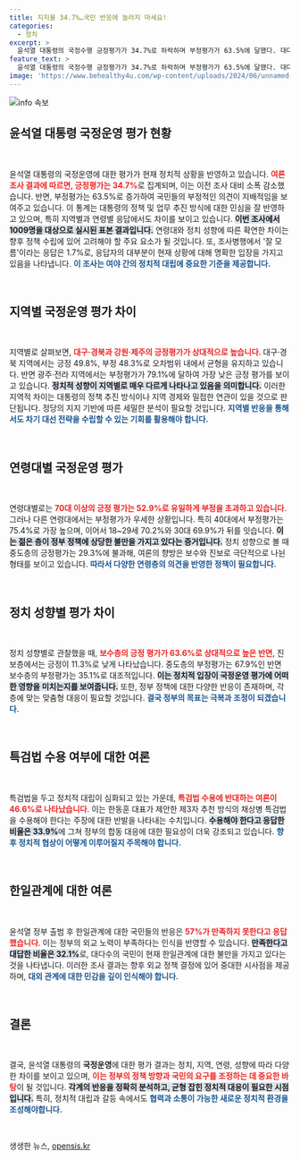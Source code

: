 ```yaml
---
title: 지지율 34.7%…국민 반응에 놀라지 마세요!
categories:
  - 정치
excerpt: >
  윤석열 대통령의 국정수행 긍정평가가 34.7%로 하락하며 부정평가가 63.5%에 달했다. 대다수 국민이 한동훈 대표의 특검법 제안에 부정적이며, 한일관계에 대해서도 절반 이상이 불만족을 표시했다. 정치적 긴장의 수위가 높아지고 있다.
feature_text: >
  윤석열 대통령의 국정수행 긍정평가가 34.7%로 하락하며 부정평가가 63.5%에 달했다. 대다수 국민이 한동훈 대표의 특검법 제안에 부정적이며, 한일관계에 대해서도 절반 이상이 불만족을 표시했다. 정치적 긴장의 수위가 높아지고 있다.
image: 'https://www.behealthy4u.com/wp-content/uploads/2024/06/unnamed-file.png'
---
```


<p><img src="https://www.behealthy4u.com/wp-content/uploads/2024/06/unnamed-file.png" alt="info 속보" /></p>

<h2 data-ke-size="size26">윤석열 대통령 국정운영 평가 현황</h2>

<p data-ke-size="size16">&nbsp;</p>

<p data-ke-size="size16">윤석열 대통령의 국정운영에 대한 평가가 현재 정치적 상황을 반영하고 있습니다. <b><span style="color: #ee2323;">여론조사 결과에 따르면, 긍정평가는 34.7%</span></b>로 집계되며, 이는 이전 조사 대비 소폭 감소했습니다. 반면, 부정평가는 63.5%로 증가하여 국민들의 부정적인 의견이 지배적임을 보여주고 있습니다. 이 통계는 대통령의 정책 및 업무 추진 방식에 대한 민심을 잘 반영하고 있으며, 특히 지역별과 연령별 응답에서도 차이를 보이고 있습니다. <b><span style="background-color: #21538527;">이번 조사에서 1009명을 대상으로 실시된 표본 결과입니다.</span></b> 연령대와 정치 성향에 따른 확연한 차이는 향후 정책 수립에 있어 고려해야 할 주요 요소가 될 것입니다. 또, 조사병행에서 '잘 모름'이라는 응답은 1.7%로, 응답자의 대부분이 현재 상황에 대해 명확한 입장을 가지고 있음을 나타냅니다. <b><span style="color: #1a5490;">이 조사는 여야 간의 정치적 대립에 중요한 기준을 제공합니다.</span></b></p>

<p data-ke-size="size16">&nbsp;</p>

<h2 data-ke-size="size26">지역별 국정운영 평가 차이</h2>

<p data-ke-size="size16">&nbsp;</p>

<p data-ke-size="size16">지역별로 살펴보면, <b><span style="color: #ee2323;">대구·경북과 강원·제주의 긍정평가가 상대적으로 높습니다</span></b>. 대구·경북 지역에서는 긍정 49.8%, 부정 48.3%로 오차범위 내에서 균형을 유지하고 있습니다. 반면 광주·전라 지역에서는 부정평가가 79.1%에 달하여 가장 낮은 긍정 평가를 보이고 있습니다. <b><span style="background-color: #21538527;">정치적 성향이 지역별로 매우 다르게 나타나고 있음을 의미합니다.</span></b> 이러한 지역적 차이는 대통령의 정책 추진 방식이나 지역 경제와 밀접한 연관이 있을 것으로 판단됩니다. 정당의 지지 기반에 따른 세밀한 분석이 필요할 것입니다. <b><span style="color: #1a5490;">지역별 반응을 통해서도 차기 대선 전략을 수립할 수 있는 기회를 활용해야 합니다.</span></b></p>

<p data-ke-size="size16">&nbsp;</p>

<h2 data-ke-size="size26">연령대별 국정운영 평가</h2>

<p data-ke-size="size16">&nbsp;</p>

<p data-ke-size="size16">연령대별로는 <b><span style="color: #ee2323;">70대 이상의 긍정 평가는 52.9%로 유일하게 부정을 초과하고 있습니다</span></b>. 그러나 다른 연령대에서는 부정평가가 우세한 상황입니다. 특히 40대에서 부정평가는 75.4%로 가장 높으며, 이어서 18~29세 70.2%와 30대 69.9%가 뒤를 잇습니다. <b><span style="background-color: #21538527;">이는 젊은 층이 정부 정책에 상당한 불만을 가지고 있다는 증거입니다.</span></b> 정치 성향으로 볼 때 중도층의 긍정평가는 29.3%에 불과해, 여론의 향방은 보수와 진보로 극단적으로 나뉜 형태를 보이고 있습니다. <b><span style="color: #1a5490;">따라서 다양한 연령층의 의견을 반영한 정책이 필요합니다.</span></b></p>

<p data-ke-size="size16">&nbsp;</p>

<h2 data-ke-size="size26">정치 성향별 평가 차이</h2>

<p data-ke-size="size16">&nbsp;</p>

<p data-ke-size="size16">정치 성향별로 관찰했을 때, <b><span style="color: #ee2323;">보수층의 긍정 평가가 63.6%로 상대적으로 높은 반면</span></b>, 진보층에서는 긍정이 11.3%로 낮게 나타났습니다. 중도층의 부정평가는 67.9%인 반면 보수층의 부정평가는 35.1%로 대조적입니다. <b><span style="background-color: #21538527;">이는 정치적 입장이 국정운영 평가에 어떠한 영향을 미치는지를 보여줍니다.</span></b> 또한, 정부 정책에 대한 다양한 반응이 존재하며, 각층에 맞는 맞춤형 대응이 필요할 것입니다. <b><span style="color: #1a5490;">결국 정부의 목표는 극복과 조정이 되겠습니다.</span></b></p>

<p data-ke-size="size16">&nbsp;</p>

<h2 data-ke-size="size26">특검법 수용 여부에 대한 여론</h2>

<p data-ke-size="size16">&nbsp;</p>

<p data-ke-size="size16">특검법을 두고 정치적 대립이 심화되고 있는 가운데, <b><span style="color: #ee2323;">특검법 수용에 반대하는 여론이 46.6%로 나타났습니다</span></b>. 이는 한동훈 대표가 제안한 제3자 추천 방식의 채상병 특검법을 수용해야 한다는 주장에 대한 반발을 나타내는 수치입니다. <b><span style="background-color: #21538527;">수용해야 한다고 응답한 비율은 33.9%</span></b>에 그쳐 정부의 합동 대응에 대한 필요성이 더욱 강조되고 있습니다. <b><span style="color: #1a5490;">향후 정치적 협상이 어떻게 이루어질지 주목해야 합니다.</span></b></p>

<p data-ke-size="size16">&nbsp;</p>

<h2 data-ke-size="size26">한일관계에 대한 여론</h2>

<p data-ke-size="size16">&nbsp;</p>

<p data-ke-size="size16">윤석열 정부 출범 후 한일관계에 대한 국민들의 반응은 <b><span style="color: #ee2323;">57%가 만족하지 못한다고 응답했습니다</span></b>. 이는 정부의 외교 노력이 부족하다는 인식을 반영할 수 있습니다. <b><span style="background-color: #21538527;">만족한다고 대답한 비율은 32.1%</span></b>로, 대다수의 국민이 현재 한일관계에 대한 불만을 가지고 있다는 것을 나타냅니다. 이러한 조사 결과는 향후 외교 정책 결정에 있어 중대한 시사점을 제공하며, <b><span style="color: #1a5490;">대외 관계에 대한 민감을 깊이 인식해야 합니다.</span></b></p>

<p data-ke-size="size16">&nbsp;</p>

<h2 data-ke-size="size26">결론</h2>

<p data-ke-size="size16">&nbsp;</p>

<p data-ke-size="size16">결국, 윤석열 대통령의 <b>국정운영</b>에 대한 평가 결과는 정치, 지역, 연령, 성향에 따라 다양한 차이를 보이고 있으며, <b><span style="color: #ee2323;">이는 정부의 정책 방향과 국민의 요구를 조정하는 데 중요한 바탕</span></b>이 될 것입니다. <b><span style="background-color: #21538527;">각계의 반응을 정확히 분석하고, 균형 잡힌 정치적 대응이 필요한 시점입니다.</span></b> 특히, 정치적 대립과 갈등 속에서도 <b><span style="color: #1a5490;">협력과 소통이 가능한 새로운 정치적 환경을 조성해야합니다.</span></b></p>

<p data-ke-size="size16">&nbsp;</p>
생생한 뉴스, <a href="https://opensis.kr" rel="dofollow">opensis.kr</a>


